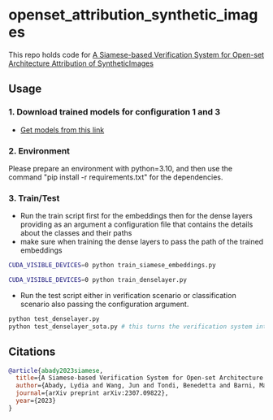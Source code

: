# openset_attribution_synthetic_images
This repo holds code for [A Siamese-based Verification System for Open-set Architecture Attribution of SyntheticImages](https://arxiv.org/pdf/2307.09822.pdf)

## Usage

### 1. Download trained models for configuration 1 and 3 
* [Get models from this link](https://drive.google.com/drive/folders/1b8xk1KI1xIgLvtOiwCjSvrePrQoPWTG6?usp=sharing)


### 2. Environment

Please prepare an environment with python=3.10, and then use the command "pip install -r requirements.txt" for the dependencies.

### 3. Train/Test

- Run the train script first for the embeddings then for the dense layers providing as an argument a configuration file that contains the details about the classes and their paths
- make sure when training the dense layers to pass the path of the trained embeddings

```bash
CUDA_VISIBLE_DEVICES=0 python train_siamese_embeddings.py

CUDA_VISIBLE_DEVICES=0 python train_denselayer.py
```

- Run the test script either in verification scenario or classification scenario also passing the configuration argument.

```bash
python test_denselayer.py
python test_denselayer_sota.py # this turns the verification system into classification
```


## Citations

```bibtex
@article{abady2023siamese,
  title={A Siamese-based Verification System for Open-set Architecture Attribution of Synthetic Images},
  author={Abady, Lydia and Wang, Jun and Tondi, Benedetta and Barni, Mauro},
  journal={arXiv preprint arXiv:2307.09822},
  year={2023}
}
```
